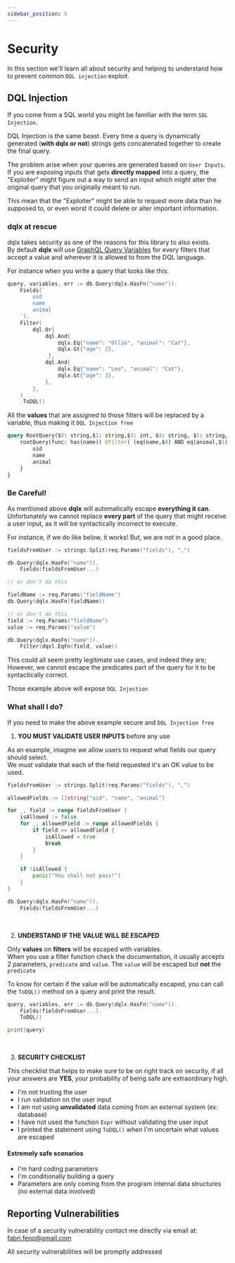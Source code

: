 ```yaml
---
sidebar_position: 5
---
```


# Security

In this section we'll learn all about security and helping to understand how to prevent common `DQL injection`
exploit.

## DQL Injection

If you come from a SQL world you might be familiar with the term `SQL Injection`.

DQL Injection is the same beast. Every time a query is dynamically generated (**with dqlx or not**) strings gets concatenated together to create the final query.

The problem arise when your queries are generated based on `User Inputs`. If you are exposing inputs that gets **directly mapped** into a query,
the "Exploiter" might figure out a way to send an input which might alter the original query that you originally meant to run. 

This mean that the "Exploiter" might be able to request more data than he supposed to, or even worst it could delete or alter important information.


### dqlx at rescue

dqlx takes security as one of the reasons for this library to also exists. <br />
By default **dqlx** will use [GraphQL Query Variables](https://dgraph.io/docs/query-language/graphql-variables/) for every filters that accept a value and wherever it is allowed to from the DQL language.

For instance when you write a query that looks like this:

```go
query, variables, err := db.Query(dqlx.HasFn("name")).
	Fields(`
        uid
        name
        animal
    `).
    Filter(
        dql.Or{
            dql.And{
                dqlx.Eq{"name": "Ollie", "animal": "Cat"},
                dqlx.Gt{"age": 2},
             },
            dql.And{
                dqlx.Eq{"name": "Leo", "animal": "Cat"},
                dqlx.Gt{"age": 3},
            },
        },
    )
    .ToDQL()
```

All the **values** that are assigned to those filters will be replaced by a variable, thus making it `DQL Injection free`

```graphql
query RootQuery($0: string,$1: string,$3: int, $4: string, $5: string, $6: int) {
    rootQuery(func: has(name)) @filter( (eq(name,$0) AND eq(animal,$1) AND gt(age, $3)) OR (eq(name,$4) AND eq(animal,$5) AND gt(age, $6))) {
        uid
        name
        animal
    }
}
```

### Be Careful!
As mentioned above **dqlx** will automatically escape **everything it can**. <br />
Unfortunately we cannot replace **every part** of the query that might receive a user input, as it will be syntactically incorrect to execute.

For instance, if we do like below, it works! But, we are not in a good place.

```go
fieldsFromUser := strings.Split(req.Params("fields"), ",")

db.Query(dqlx.HasFn("name")).
    Fields(fieldsFromUser...)

// or don't do this

fieldName := req.Params("fieldName")
db.Query(dqlx.HasFn(fieldName))

// or don't do this
field := req.Params("fieldName")
value := req.Params("value")

db.Query(dqlx.HasFn("name")).
    Filter(dqxl.EqFn(field, value))
```

This could all seem pretty legitimate use cases, and indeed they are; 
However, we cannot escape the predicates part of the query for it to be syntactically correct. <br />

Those example above will expose `DQL Injection`

### What shall I do?

If you need to make the above example secure and `DQL Injection free` 

1. **YOU MUST VALIDATE USER INPUTS** before any use

As an example, imagine we allow users to request what fields our query should select. <br/>
We must validate that each of the field requested it's an OK value to be used.

```go
fieldsFromUser := strings.Split(req.Params("fields"), ",")

allowedFields := []string{"uid", "name", "animal"}

for _, field := range fieldsFromUser {
	isAllowed := false
	for _, allowedField := range allowedFields {
		if field == allowedField {
		    isAllowed = true
		    break
        }   
    }

    if !isAllowed {
        panic("You shall not pass!")	
    }
}

db.Query(dqlx.HasFn("name")).
    Fields(fieldsFromUser...)
```
<br /> 

2. **UNDERSTAND IF THE VALUE WILL BE ESCAPED**

Only **values** on **filters** will be escaped with variables. <br />
When you use a filter function check the documentation, it usually accepts 2 parameters, `predicate` and `value`.
The `value` will be escaped but **not** the `predicate`

To know for certain if the value will be automatically escaped,
you can call the `ToDQL()` method on a query and print the result.

```go
query, variables, err := db.Query(dqlx.HasFn("name")).
    Fields(fieldsFromUser...).
	ToDQL()

print(query)
```

<br />

3. **SECURITY CHECKLIST**

This checklist that helps to make sure to be on right track on security, if all your answers are **YES**, your probability of being safe are extraordinary high.

- I'm not trusting the user
- I run validation on the user input
- I am not using **unvalidated** data coming from an external system (ex: database)
- I have not used the function `Expr` without validating the user input
- I printed the statement using `ToDQL()` when I'm uncertain what values are escaped

#### Extremely safe scenarios

- I'm hard coding parameters
- I'm conditionally building a query
- Parameters are only coming from the program internal data structures (no external data involved)


## Reporting Vulnerabilities

In case of a security vulnerability contact me directly via email at: fabri.feno@gmail.com

All security vulnerabilities will be promptly addressed